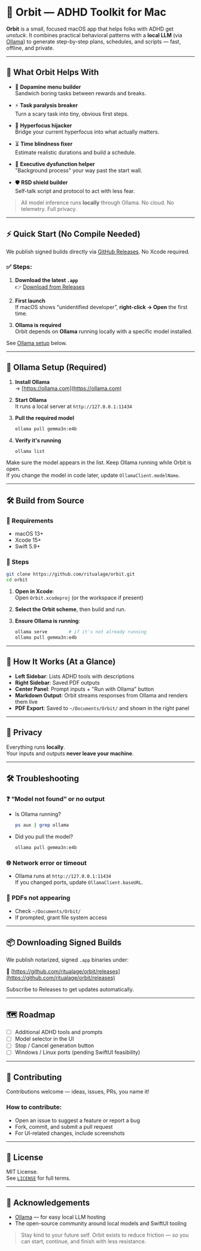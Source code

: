# 🚀 Orbit — ADHD Toolkit for Mac

**Orbit** is a small, focused macOS app that helps folks with ADHD get *unstuck*. It combines practical behavioral patterns with a **local LLM** (via [Ollama](https://ollama.com)) to generate step-by-step plans, schedules, and scripts — fast, offline, and private.

---

## 🧠 What Orbit Helps With

- 🧃 **Dopamine menu builder**  
  Sandwich boring tasks between rewards and breaks.

- ⚡ **Task paralysis breaker**  
  Turn a scary task into tiny, obvious first steps.

- 🔁 **Hyperfocus hijacker**  
  Bridge your current hyperfocus into what actually matters.

- ⏳ **Time blindness fixer**  
  Estimate realistic durations and build a schedule.

- 🚧 **Executive dysfunction helper**  
  "Background process" your way past the start wall.

- 🛡️ **RSD shield builder**  
  Self-talk script and protocol to act with less fear.

> All model inference runs **locally** through Ollama. No cloud. No telemetry. Full privacy.

---

## ⚡ Quick Start (No Compile Needed)

We publish signed builds directly via [GitHub Releases](https://github.com/ritualage/orbit/releases). No Xcode required.

### ✅ Steps:

1. **Download the latest `.app`**  
   👉 [Download from Releases](https://github.com/ritualage/orbit/releases)

2. **First launch**  
   If macOS shows “unidentified developer”, **right-click → Open** the first time.

3. **Ollama is required**  
   Orbit depends on **Ollama** running locally with a specific model installed.

See [Ollama setup](#ollama-setup-required) below.

---

## 🔧 Ollama Setup (Required)

1. **Install Ollama**  
   → [https://ollama.com](https://ollama.com)

2. **Start Ollama**  
   It runs a local server at `http://127.0.0.1:11434`

3. **Pull the required model**  
   ```bash
   ollama pull gemma3n:e4b
   ```

4. **Verify it's running**  
   ```bash
   ollama list
   ```

Make sure the model appears in the list. Keep Ollama running while Orbit is open.  
If you change the model in code later, update `OllamaClient.modelName`.

---

## 🛠️ Build from Source

### 🧾 Requirements

- macOS 13+
- Xcode 15+
- Swift 5.9+

### 🧬 Steps

```bash
git clone https://github.com/ritualage/orbit.git
cd orbit
```

1. **Open in Xcode**:  
   Open `Orbit.xcodeproj` (or the workspace if present)

2. **Select the Orbit scheme**, then build and run.

3. **Ensure Ollama is running**:
   ```bash
   ollama serve        # if it's not already running
   ollama pull gemma3n:e4b
   ```

---

## 🧭 How It Works (At a Glance)

- **Left Sidebar**: Lists ADHD tools with descriptions
- **Right Sidebar**: Saved PDF outputs
- **Center Panel**: Prompt inputs + "Run with Ollama" button
- **Markdown Output**: Orbit streams responses from Ollama and renders them live
- **PDF Export**: Saved to `~/Documents/Orbit/` and shown in the right panel

---

## 🔐 Privacy

Everything runs **locally**.  
Your inputs and outputs **never leave your machine**.

---

## 🛠 Troubleshooting

### ❓ “Model not found” or no output

- Is Ollama running?  
  ```bash
  ps aux | grep ollama
  ```

- Did you pull the model?  
  ```bash
  ollama pull gemma3n:e4b
  ```

### 🌐 Network error or timeout

- Ollama runs at `http://127.0.0.1:11434`  
  If you changed ports, update `OllamaClient.baseURL`.

### 📁 PDFs not appearing

- Check `~/Documents/Orbit/`
- If prompted, grant file system access

---

## 📦 Downloading Signed Builds

We publish notarized, signed `.app` binaries under:

🔗 [https://github.com/ritualage/orbit/releases](https://github.com/ritualage/orbit/releases)

Subscribe to Releases to get updates automatically.

---

## 🗺️ Roadmap

- [ ] Additional ADHD tools and prompts
- [ ] Model selector in the UI
- [ ] Stop / Cancel generation button
- [ ] Windows / Linux ports (pending SwiftUI feasibility)

---

## 🤝 Contributing

Contributions welcome — ideas, issues, PRs, you name it!

### How to contribute:

- Open an issue to suggest a feature or report a bug
- Fork, commit, and submit a pull request
- For UI-related changes, include screenshots

---

## 📄 License

MIT License.  
See [`LICENSE`](LICENSE) for full terms.

---

## 🙏 Acknowledgements

- [Ollama](https://ollama.com) — for easy local LLM hosting
- The open-source community around local models and SwiftUI tooling

> Stay kind to your future self. Orbit exists to reduce friction — so you can start, continue, and finish with less resistance.
